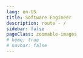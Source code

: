 ```yaml
---
lang: en-US
title: Software Engineer
description: route - /
sidebar: false
pageClass: zoomable-images
# home: true
# navbar: false
---
```


<Welcome/>
<Experience/>
<Project/>
